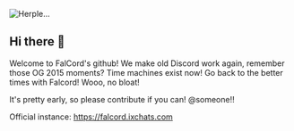 
![Herple...](https://github.com/falcordapp/FalCordV3/raw/main/hurple.png)
## Hi there 👋

Welcome to FalCord's github! We make old Discord work again, remember those OG 2015 moments? Time machines exist now! Go back to the better times with Falcord! Wooo, no bloat!

It's pretty early, so please contribute if you can! @someone!!

Official instance: https://falcord.ixchats.com

<!--
Made with love! ❤

**Here are some ideas to get you started:**

🙋‍♀️ A short introduction - what is your organization all about?
🌈 Contribution guidelines - how can the community get involved?
👩‍💻 Useful resources - where can the community find your docs? Is there anything else the community should know?
🍿 Fun facts - what does your team eat for breakfast?
🧙 Remember, you can do mighty things with the power of [Markdown](https://docs.github.com/github/writing-on-github/getting-started-with-writing-and-formatting-on-github/basic-writing-and-formatting-syntax)
-->
